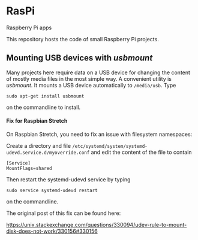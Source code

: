 # RasPi
Raspberry Pi apps

This repository hosts the code of small Raspberry Pi projects.

## Mounting USB devices with *usbmount*

Many projects here require data on a USB device for changing the content of mostly media files in the most simple way. A convenient utility is *usbmount*. It mounts a USB device automatically to `/media/usb`. Type
```
sudo apt-get install usbmount
```
on the commandline to install.

#### Fix for Raspbian Stretch

On Raspbian Stretch, you need to fix an issue with filesystem namespaces:

Create a directory and file `/etc/systemd/system/systemd-udevd.service.d/myoverride.conf` and edit the content of the file to contain
```
[Service]
MountFlags=shared
```
Then restart the systemd-udevd service by typing
```
sudo service systemd-udevd restart
```
on the commandline.

The original post of this fix can be found here:

https://unix.stackexchange.com/questions/330094/udev-rule-to-mount-disk-does-not-work/330156#330156
